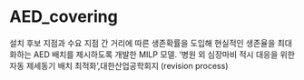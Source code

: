 # AED_covering
설치 후보 지점과 수요 지점 간 거리에 따른 생존확률을 도입해 현실적인 생존율을 최대화하는 AED 배치를 제시하도록 개발한 MILP 모델.
‘병원 외 심장마비 적시 대응을 위한 자동 제세동기 배치 최적화’,대한산업공학회지 (revision process)
